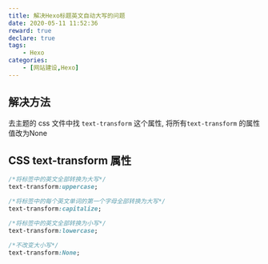 ```yaml
---
title: 解决Hexo标题英文自动大写的问题
date: 2020-05-11 11:52:36
reward: true
declare: true
tags: 
	- Hexo
categories: 
	- [网站建设,Hexo]
---
```


## 解决方法

去主题的 css 文件中找 `text-transform` 这个属性, 将所有`text-transform` 的属性值改为None

## CSS text-transform 属性

```css
/*将标签中的英文全部转换为大写*/
text-transform:uppercase;

/*将标签中的每个英文单词的第一个字母全部转换为大写*/
text-transform:capitalize;

/*将标签中的英文全部转换为小写*/
text-transform:lowercase;

/*不改变大小写*/
text-transform:None;
```